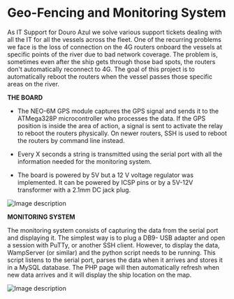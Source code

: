 #  Geo-Fencing and Monitoring System
As IT Support for Douro Azul we solve various support tickets dealing with all the IT for all the vessels across the fleet. One of the recurring problems we face is the loss of connection on the 4G routers onboard the vessels at specific points of the river due to bad network coverage. The problem is, sometimes even after the ship gets through those bad spots, the routers don't automatically reconnect to 4G.
The goal of this project is to automatically reboot the routers when the vessel passes those specific areas on the river. 

**THE BOARD**

 - The NEO-6M GPS module captures the GPS signal and sends it to the ATMega328P microcontroller who processes the data. If the GPS position is inside the area of action, a signal is sent to activate the relay to reboot the routers physically. On newer routers, SSH is used to reboot the routers by command line instead.
   
 - Every X seconds a string is transmitted using the serial port with all the information needed for the monitoring system.
 
 - The board is powered by 5V but a 12 V voltage regulator was implemented. It can be powered by ICSP pins or by a 5V-12V transformer with a 2.1mm DC jack plug.

![Image description](https://photos.app.goo.gl/r4j4tkDk5BxtVJvLA)

**MONITORING SYSTEM**

The monitoring system consists of capturing the data from the serial port and displaying it. The simplest way is to plug a DB9- USB adapter and open a session with PuTTy, or another SSH client.
However, to display the data, WampServer (or similar) and the python script needs to be running.
This script listens to the serial port, parses the data when it arrives and stores it in a MySQL database.
The PHP page will then automatically refresh when new data arrives and it will display the ship location on the map.

![Image description](https://lh3.googleusercontent.com/pMz8r10eKBv2Ru-ECiwmkAkGmldAUCP3DucgZE-Qk6rZ4ZomT1yKZ2oMPImMLDQFtGnjbKe9A8TrDZLIuq74m2Ij7Iq00iRTthbkql6XwjuFVA0klQmNdXUex7Y8O-8Iei5gmWXrqskq-Y4ATiEYwAvQKy_-FZYdacKFo7-nPdBFHaVlSkd21gKwGMXvrmkc8oE9g8u-ekTM7li5TFDIVhTVxvhTCT_7IZ_HyYGe49QGhI7SRx4mXAbdrTaz5fY1W5hk8lnhohD5qA_cMeg9BhZdKVUvBCi0EQ8GSwDeHXa9Z7rF84yoBYfzsC0g66Vdi7Um2Q4ZNYzStq_5VLpkiGJEyLKz6GEOPzcioaGmNu9EN8I0dNbPo70ve4yAvsuHOEcUABljdS83jem4fqFEKYR2yiDdG5xJkuTbV5ymg7FKvLxHh9DfijlvTWVn9Dv2u7KdQJXDNjkbX6SsKRdJyZU1JCGnP103d3YbALler-NeIfPD8ph-DfWzi88L7q5IcRV_yMgc6iQe6Ic6Z0xu-pcU_2pLCmIbzetZP9ir__28YmcBEiQhAgBDl5Bwfq6cqLkqR06rl5e1PYRfh4q1uzi15tm-em95MmfeqCi6wccm8MVXtgudGlxKA1Zi1kwMo-C6Kqg4ENWSxjZUSe24gwbBz7QeCqBV1VRLq-ZlRPwPkzytlrdqyQ=w1024-h624-no)
